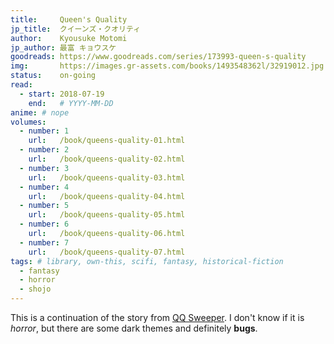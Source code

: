 ```yaml
---
title:     Queen's Quality
jp_title:  クイーンズ・クオリティ 
author:    Kyousuke Motomi
jp_author: 最富 キョウスケ
goodreads: https://www.goodreads.com/series/173993-queen-s-quality
img:       https://images.gr-assets.com/books/1493548362l/32919012.jpg
status:    on-going
read:
  - start: 2018-07-19
    end:   # YYYY-MM-DD
anime: # nope
volumes: 
  - number: 1
    url:   /book/queens-quality-01.html
  - number: 2
    url:   /book/queens-quality-02.html
  - number: 3
    url:   /book/queens-quality-03.html
  - number: 4
    url:   /book/queens-quality-04.html
  - number: 5
    url:   /book/queens-quality-05.html
  - number: 6
    url:   /book/queens-quality-06.html
  - number: 7
    url:   /book/queens-quality-07.html
tags: # library, own-this, scifi, fantasy, historical-fiction
  - fantasy
  - horror
  - shojo
---
```


This is a continuation of the story from [QQ Sweeper](/manga/qq-sweeper.html).  I don't know if it is *horror*, but there are some dark themes and definitely __bugs__.

